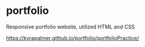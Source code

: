 # portfolio
Responsive portfolio website, utilized HTML and CSS

https://kyrapalmer.github.io/portfolio/portfolioPractice/
